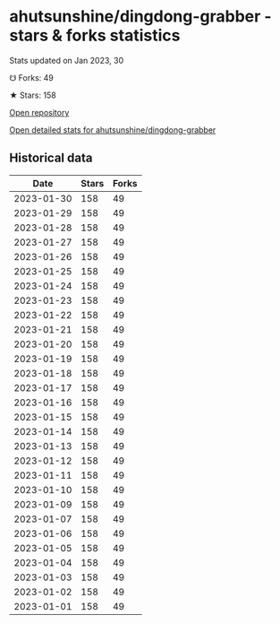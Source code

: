 # ahutsunshine/dingdong-grabber - stars & forks statistics

Stats updated on Jan 2023, 30

☋ Forks: 49

★ Stars: 158

[Open repository](https://github.com/ahutsunshine/dingdong-grabber)

[Open detailed stats for ahutsunshine/dingdong-grabber](https://reviewgithub.com/rep/ahutsunshine/dingdong-grabber)

## Historical data
| Date | Stars | Forks |
|------|-------|-------|
| 2023-01-30 | 158 | 49 | 
| 2023-01-29 | 158 | 49 | 
| 2023-01-28 | 158 | 49 | 
| 2023-01-27 | 158 | 49 | 
| 2023-01-26 | 158 | 49 | 
| 2023-01-25 | 158 | 49 | 
| 2023-01-24 | 158 | 49 | 
| 2023-01-23 | 158 | 49 | 
| 2023-01-22 | 158 | 49 | 
| 2023-01-21 | 158 | 49 | 
| 2023-01-20 | 158 | 49 | 
| 2023-01-19 | 158 | 49 | 
| 2023-01-18 | 158 | 49 | 
| 2023-01-17 | 158 | 49 | 
| 2023-01-16 | 158 | 49 | 
| 2023-01-15 | 158 | 49 | 
| 2023-01-14 | 158 | 49 | 
| 2023-01-13 | 158 | 49 | 
| 2023-01-12 | 158 | 49 | 
| 2023-01-11 | 158 | 49 | 
| 2023-01-10 | 158 | 49 | 
| 2023-01-09 | 158 | 49 | 
| 2023-01-07 | 158 | 49 | 
| 2023-01-06 | 158 | 49 | 
| 2023-01-05 | 158 | 49 | 
| 2023-01-04 | 158 | 49 | 
| 2023-01-03 | 158 | 49 | 
| 2023-01-02 | 158 | 49 | 
| 2023-01-01 | 158 | 49 | 

